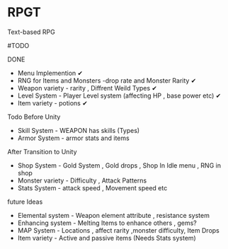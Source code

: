 # RPGT
Text-based RPG

#TODO

DONE
- Menu Implemention ✔
- RNG for Items and Monsters -drop rate and Monster Rarity ✔
- Weapon variety -  rarity , Diffrent Weild Types   ✔
- Level System - Player Level system (affecting HP , base power etc) ✔
- Item variety - potions ✔

Todo Before Unity
- Skill System - WEAPON has skills (Types)
- Armor System - armor stats and items

After Transition to Unity
- Shop System - Gold System , Gold drops , Shop In Idle menu , RNG in shop
- Monster variety - Difficulty , Attack Patterns 
- Stats System - attack speed , Movement speed etc

future Ideas
- Elemental system - Weapon element attribute , resistance system
- Enhancing system - Melting Items to enhance others , gems?
- MAP System - Locations , affect rarity ,monster difficulty, Item Drops
- Item variety - Active and passive items (Needs Stats system)
